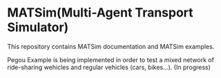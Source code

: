 # MATSim(Multi-Agent Transport Simulator)

This repository contains MATSim documentation and MATSim examples.

Pegou Example is being implemented in order to test a mixed network of ride-sharing wehicles and regular vehicles (cars, bikes...).
(In progress)
